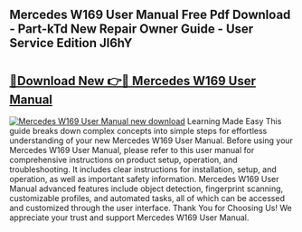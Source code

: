 ## Mercedes W169 User Manual Free Pdf Download - Part-kTd New Repair Owner Guide - User Service Edition Jl6hY

# <h2><a href="http://bc84245.oget.top/?id=Mercedes+W169+User+Manual">🔗Download New 👉🔴 Mercedes W169 User Manual</a></h2>

[![Mercedes W169 User Manual new download](https://i.imgur.com/5g1atiW.png)](http://bc84245.oget.top/?id=Mercedes+W169+User+Manual)
Learning Made Easy This guide breaks down complex concepts into simple steps for effortless understanding of your new Mercedes W169 User Manual. Before using your Mercedes W169 User Manual, please refer to this user manual for comprehensive instructions on product setup, operation, and troubleshooting. It includes clear instructions for installation, setup, and operation, as well as important safety information. Mercedes W169 User Manual advanced features include object detection, fingerprint scanning, customizable profiles, and automated tasks, all of which can be accessed and customized through the user interface. Thank You for Choosing Us! We appreciate your trust and support Mercedes W169 User Manual.
